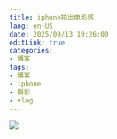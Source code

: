 ```yaml
---
title: iphone拍出电影感
lang: en-US
date: 2025/09/13 19:26:00
editLink: true
categories: 
- 博客
tags: 
- 博客
- iphone
- 摄影
- vlog
---
```



![](https://gitee.com/zackzhengxy/picGallery/raw/main/imgs/用iphone拍出电影感.png)
